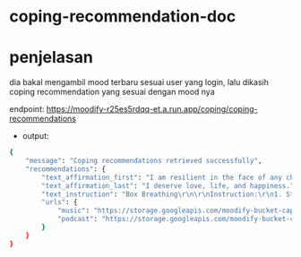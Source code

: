# coping-recommendation-doc
# penjelasan
dia bakal mengambil mood terbaru sesuai user yang login, lalu dikasih coping recommendation yang sesuai dengan mood nya

endpoint: https://moodify-r25es5rdqq-et.a.run.app/coping/coping-recommendations

- output:
```bash
{
    "message": "Coping recommendations retrieved successfully",
    "recommendations": {
        "text_affirmation_first": "I am resilient in the face of any challenge.",
        "text_affirmation_last": "I deserve love, life, and happiness.",
        "text_instruction": "Box Breathing\r\n\r\nInstruction:\r\n1. Step One: Breathe in through the nose for a count of 4. \r\n2. Step Two: Hold breath for a count of 4. \r\n3. Step Three: Breath out for a count of 4. \r\n4. Step Four: Hold breath for a count of 4. \r\n5. Repeat 3 times",
        "urls": {
            "music": "https://storage.googleapis.com/moodify-bucket-capstone/mood/sadness/music/music_for_sadness.mp3",
            "podcast": "https://storage.googleapis.com/moodify-bucket-capstone/mood/sadness/podcast/podcast_for_sadness.mp3"
        }
    }
}
```


